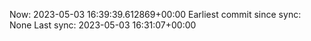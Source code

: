 Now: 2023-05-03 16:39:39.612869+00:00 Earliest commit since sync: None Last sync: 2023-05-03 16:31:07+00:00

